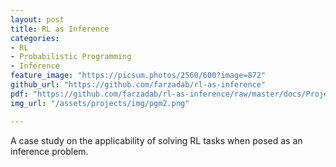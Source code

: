 ```yaml
---
layout: post
title: RL as Inference
categories:
- RL
- Probabilistic Programming
- Inference
feature_image: "https://picsum.photos/2560/600?image=872"
github_url: "https://github.com/farzadab/rl-as-inference"
pdf: "https://github.com/farzadab/rl-as-inference/raw/master/docs/Project%20Report%20-%20RL%20as%20Inference.pdf"
img_url: "/assets/projects/img/pgm2.png"

---
```


A case study on the applicability of solving RL tasks when posed as an inference problem.

